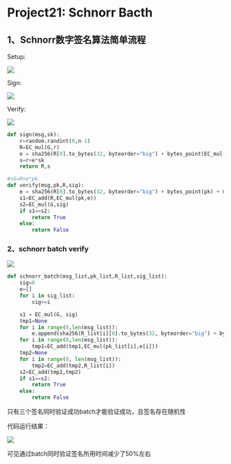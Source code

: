 # Project21: Schnorr Bacth

## 1、Schnorr数字签名算法简单流程

Setup:   

  ![](https://img1.imgtp.com/2023/08/02/rYPFd8pT.png)

Sign:


![](https://img1.imgtp.com/2023/08/02/w1OMVpqK.png)

Verify:

  ![](https://img1.imgtp.com/2023/08/02/B4dIkb8u.png)

```python
def sign(msg,sk):
    r=random.randint(0,n-1)
    R=EC_mul(G,r)
    e = sha256(R[0].to_bytes(32, byteorder="big") + bytes_point(EC_mul(G, sk)) + msg)
    s=r+e*sk
    return R,s

#sG=R+e*pk
def verify(msg,pk,R,sig):
    e = sha256(R[0].to_bytes(32, byteorder="big") + bytes_point(pk) + msg)
    s1=EC_add(R,EC_mul(pk,e))
    s2=EC_mul(G,sig)
    if s1==s2:
        return True
    else:
        return False
```



### 2、schnorr batch verify

![](https://img1.imgtp.com/2023/07/11/xHFxjOpY.png)

```python
def schnorr_batch(msg_list,pk_list,R_list,sig_list):
    sig=0
    e=[]
    for i in sig_list:
        sig+=i

    s1 = EC_mul(G, sig)
    tmp1=None
    for i in range(0,len(msg_list)):
        e.append(sha256(R_list[i][0].to_bytes(32, byteorder="big") + bytes_point(pk_list[i]) + msg_list[i]))
    for i in range(0,len(msg_list)):
        tmp1=EC_add(tmp1,EC_mul(pk_list[i],e[i]))
    tmp2=None
    for i in range(0, len(msg_list)):
        tmp2=EC_add(tmp2,R_list[i])
    s2=EC_add(tmp1,tmp2)
    if s1==s2:
        return True
    else:
        return False
```

只有三个签名同时验证成功batch才能验证成功，且签名存在随机性

代码运行结果：

![](https://img1.imgtp.com/2023/07/11/pav6LwRA.png)

可见通过batch同时验证签名所用时间减少了50%左右

